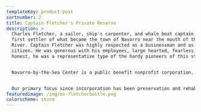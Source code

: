 ```yaml
---
templateKey: product-post
sortnumber: 2
title: Captain Fletcher's Private Reserve
description: >
  Charles Fletcher, a sailor, ship's carpenter, and whale boat captain, was the
  first settler of what became the town of Navarro near the mouth of the Navarro
  River. Captain Fletcher was highly respected as a businessman and as a
  citizen. He was generous with his employees, large hearted, fearless, and
  honest, he was a representative type of the hardy pioneers of this state.


  Navarro-by-the-Sea Center is a public benefit nonprofit corporation. The specific purposes for which this corporation is organized are: to promote education and interpretive activities of the California State Parks system in the Mendocino County area, support scientific and historic investigations relating to the area, and present these subjects to the public.


  Our primary focus since incorporation has been preservation and rehabilitation of the historic Captain Fletcher's Inn (ca. 1865) at the Navarro Beach area of the Navarro River Redwoods State Park.
featuredimage: /img/ms-fletcherbottle.png
colorscheme: storm
---
```

